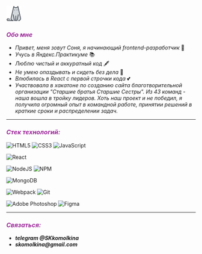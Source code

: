 ![Header](./assets/icons8-cat-40.png)
### ___<span style="color: #9d299a">Обо мне</span>___


* _Привет, меня зовут Соня, я начинающий frontend-разработчик_  👋
* _Учусь в Яндекс.Практикуме_ 📚
* _Люблю чистый и аккуратный код_ 🖋
* _Не умею опаздывать и сидеть без дела_ 🚀
* _Влюбилась в React с первой строчки кода_ 💕
* _Участвовала в хакатоне по созданию сайта благотворительной организации "Старшие братья Старшие Сестры". Из 43 команд - наша вошла в тройку лидеров. Хоть наш проект и не победил, я получила огромный опыт в командной работе, принятии решений в краткие сроки и распределении задач._ 

***
### ___<span style="color: #9d299a">Стек технологий:</span>___ 
![HTML5](https://img.shields.io/badge/html5-%23E34F26.svg?style=for-the-badge&logo=html5&logoColor=white) ![CSS3](https://img.shields.io/badge/css3-%231572B6.svg?style=for-the-badge&logo=css3&logoColor=white) ![JavaScript](https://img.shields.io/badge/javascript-%23323330.svg?style=for-the-badge&logo=javascript&logoColor=%23F7DF1E) 

![React](https://img.shields.io/badge/react-%2320232a.svg?style=for-the-badge&logo=react&logoColor=%2361DAFB) 

![NodeJS](https://img.shields.io/badge/node.js-6DA55F?style=for-the-badge&logo=node.js&logoColor=white) ![NPM](https://img.shields.io/badge/NPM-%23000000.svg?style=for-the-badge&logo=npm&logoColor=white)

![MongoDB](https://img.shields.io/badge/MongoDB-%234ea94b.svg?style=for-the-badge&logo=mongodb&logoColor=white)

![Webpack](https://img.shields.io/badge/webpack-%238DD6F9.svg?style=for-the-badge&logo=webpack&logoColor=black) ![Git](https://img.shields.io/badge/git-%23F05033.svg?style=for-the-badge&logo=git&logoColor=white) 

![Adobe Photoshop](https://img.shields.io/badge/adobephotoshop-%2331A8FF.svg?style=for-the-badge&logo=adobephotoshop&logoColor=white) ![Figma](https://img.shields.io/badge/figma-%23F24E1E.svg?style=for-the-badge&logo=figma&logoColor=white) 

***
### ___<span style="color: #9d299a">Связаться:</span>___ 

* ___telegram @SKkomolkina___
* ___skomolkina@gmail.com___

